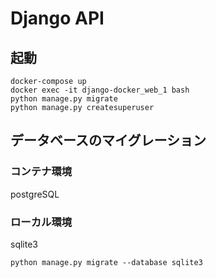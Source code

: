 # Django API
## 起動
```
docker-compose up
docker exec -it django-docker_web_1 bash
python manage.py migrate
python manage.py createsuperuser
```

## データベースのマイグレーション
### コンテナ環境
postgreSQL
### ローカル環境
sqlite3
```
python manage.py migrate --database sqlite3
```